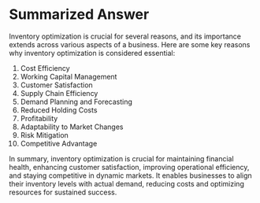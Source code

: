 # Summarized Answer

Inventory optimization is crucial for several reasons, and its importance extends across various aspects of a 
business. Here are some key reasons why inventory optimization is considered essential:

1. Cost Efficiency
2. Working Capital Management
3. Customer Satisfaction
4. Supply Chain Efficiency
5. Demand Planning and Forecasting
6. Reduced Holding Costs
7. Profitability
8. Adaptability to Market Changes
9. Risk Mitigation
10. Competitive Advantage

In summary, inventory optimization is crucial for maintaining financial health, enhancing customer satisfaction, 
improving operational efficiency, and staying competitive in dynamic markets. It enables businesses to align their 
inventory levels with actual demand, reducing costs and optimizing resources for sustained success.